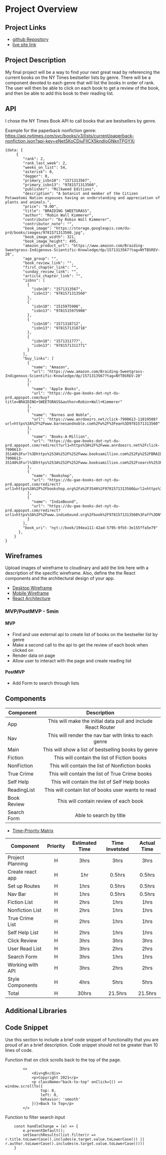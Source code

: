 # Project Overview

## Project Links

- [github Repository](https://github.com/monicamclaughlan/NY-React-API)
- [live site link](https://kind-torvalds-59bbd1.netlify.app/)

## Project Description

My final project will be a way to find your next great read by referencing the current books on the NY Times bestseller lists by genre. There will be a component devoted to each genre that will list the books in order of rank.  The user will then be able to click on each book to get a review of the book, and then be able to add this book to their reading list. 

## API

I chose the NY Times Book API to call books that are bestsellers by genre.

Example for the paperback nonfiction genre:
https://api.nytimes.com/svc/books/v3/lists/current/paperback-nonfiction.json?api-key=eNetSKoCDjuFllCX5kndIoGNknTPGYXj

```
{data: {
     {
        "rank": 2,
        "rank_last_week": 2,
        "weeks_on_list": 54,
        "asterisk": 0,
        "dagger": 0,
        "primary_isbn10": "1571313567",
        "primary_isbn13": "9781571313560",
        "publisher": "Milkweed Editions",
        "description": "A botanist and member of the Citizen Potawatomi Nation espouses having an understanding and appreciation of plants and animals.",
        "price": "0.00",
        "title": "BRAIDING SWEETGRASS",
        "author": "Robin Wall Kimmerer",
        "contributor": "by Robin Wall Kimmerer",
        "contributor_note": "",
        "book_image": "https://storage.googleapis.com/du-prd/books/images/9781571313560.jpg",
        "book_image_width": 321,
        "book_image_height": 495,
        "amazon_product_url": "https://www.amazon.com/Braiding-Sweetgrass-Indigenous-Scientific-Knowledge/dp/1571313567?tag=NYTBSREV-20",
        "age_group": "",
        "book_review_link": "",
        "first_chapter_link": "",
        "sunday_review_link": "",
        "article_chapter_link": "",
        "isbns": [
          {
            "isbn10": "1571313567",
            "isbn13": "9781571313560"
          },
          {
            "isbn10": "1515975908",
            "isbn13": "9781515975908"
          },
          {
            "isbn10": "1571318712",
            "isbn13": "9781571318718"
          },
          {
            "isbn10": "1571311777",
            "isbn13": "9781571311771"
          }
        ],
        "buy_links": [
          {
            "name": "Amazon",
            "url": "https://www.amazon.com/Braiding-Sweetgrass-Indigenous-Scientific-Knowledge/dp/1571313567?tag=NYTBSREV-20"
          },
          {
            "name": "Apple Books",
            "url": "https://du-gae-books-dot-nyt-du-prd.appspot.com/buy?title=BRAIDING+SWEETGRASS&author=Robin+Wall+Kimmerer"
          },
          {
            "name": "Barnes and Noble",
            "url": "https://www.anrdoezrs.net/click-7990613-11819508?url=https%3A%2F%2Fwww.barnesandnoble.com%2Fw%2F%3Fean%3D9781571313560"
          },
          {
            "name": "Books-A-Million",
            "url": "https://du-gae-books-dot-nyt-du-prd.appspot.com/redirect?url1=https%3A%2F%2Fwww.anrdoezrs.net%2Fclick-7990613-35140%3Furl%3Dhttps%253A%252F%252Fwww.booksamillion.com%252Fp%252FBRAIDING%252BSWEETGRASS%252FRobin%252BWall%252BKimmerer%252F9781571313560&url2=https%3A%2F%2Fwww.anrdoezrs.net%2Fclick-7990613-35140%3Furl%3Dhttps%253A%252F%252Fwww.booksamillion.com%252Fsearch%253Fquery%253DBRAIDING%252BSWEETGRASS%252BRobin%252BWall%252BKimmerer"
          },
          {
            "name": "Bookshop",
            "url": "https://du-gae-books-dot-nyt-du-prd.appspot.com/redirect?url1=https%3A%2F%2Fbookshop.org%2Fa%2F3546%2F9781571313560&url2=https%3A%2F%2Fbookshop.org%2Fbooks%3Fkeywords%3DBRAIDING%2BSWEETGRASS"
          },
          {
            "name": "IndieBound",
            "url": "https://du-gae-books-dot-nyt-du-prd.appspot.com/redirect?url1=https%3A%2F%2Fwww.indiebound.org%2Fbook%2F9781571313560%3Faff%3DNYT&url2=https%3A%2F%2Fwww.indiebound.org%2Fsearch%2Fbook%3Fkeys%3DBRAIDING%2BSWEETGRASS%2BRobin%2BWall%2BKimmerer%26aff%3DNYT"
          }
        ],
        "book_uri": "nyt://book/194ea111-42ad-5795-9fb5-3e155ffa5e79"
      },
    }
}
```

## Wireframes

Upload images of wireframe to cloudinary and add the link here with a description of the specific wireframe. Also, define the the React components and the architectural design of your app.

- [Desktop Wireframe](https://www.figma.com/file/eyIS7VmOAdNQvft55sfrNV/React-Book-Project--Desktop?node-id=0%3A1)
- [Mobile Wireframe](https://www.figma.com/file/uzaFUngAvWoeShBz0J1L8d/React-Book-Project---Mobile?node-id=0%3A1)
- [React Architecture](https://www.figma.com/file/R6DcvvcjgaVLC4qlph0o5z/React-Architecture---Project-2?node-id=0%3A1)

### MVP/PostMVP - 5min

#### MVP 

- Find and use external api to create list of books on the bestseller list by genre
- Make a second call to the api to get the review of each book when clicked on
- Render data on page
- Allow user to interact with the page and create reading list

#### PostMVP 

- Add Form to search through lists 

## Components


| Component |                          Description                          |
| --------- | :-----------------------------------------------------------: |
| App       | This will make the initial data pull and include React Router |
| Nav       |          This will render the nav bar with links to each genre|
| Main      |          This will show a list of bestselling books by genre  |
| Fiction   |          This will contain the list of Fiction books          |
| NonFiction|          This will contain the list of Nonfiction books       |
| True Crime|          This will contain the list of True Crime books       |
| Self Help |          This will contain the list of Self Help books        |
|ReadingList|          This will contain list of books user wants to read   |
|Book Review|          This will contain review of each book                |
|Search Form|          Able to search by title                              |


- [Time-Priority Matrix](https://docs.google.com/spreadsheets/d/16aDWGDzB2D1AZdw1CxAAtfeCEYMYQ9sKih-R3A2aB9c/edit#gid=417043777)

| Component        | Priority | Estimated Time | Time Invetsted | Actual Time |
| ---------------- | :------: | :------------: | :------------: | :---------: |
| Project Planning |    H     |      3hrs      |     3hrs        |      3hrs    |
| Create react app |    H     |      1hr       |     0.5hrs        |      0.5hrs    |
| Set up Routes    |    H     |      1hrs      |     0.5hrs        |      0.5hrs    |
| Nav Bar          |    H     |      1hrs      |     0.5hrs        |      0.5hrs    |
| Fiction List     |    H     |      2hrs      |     1hrs        |      1hrs    |
| Nonfiction List  |    H     |      2hrs      |     1hrs        |   1hrs       |
| True Crime List  |    H     |      2hrs      |     1hrs        |   1hrs       |
| Self Help List   |    H     |      2hrs      |     1hrs        |   1hrs       |
| Click Review     |    H     |      3hrs      |     3hrs        |   3hrs       |
| User Read List   |    H     |      3hrs      |     2hrs        |   2hrs       |
| Search Form      |    H     |      3hrs      |     1hrs        |   1hrs       |
| Working with API |    H     |      3hrs      |     2hrs        |   2hrs       |
| Style Components |    H     |      4hrs      |     5hrs        |      5hrs    |
| Total            |    H     |      30hrs     |      21.5hrs       |    21.5hrs      |

## Additional Libraries



## Code Snippet

Use this section to include a brief code snippet of functionality that you are proud of an a brief description. Code snippet should not be greater than 10 lines of code.

Function that on click scrolls back to the top of the page.

```
        <>
            <div>gR</div>
            <p>Copyright 2021</p>
            <p className="back-to-top" onClick={() => window.scrollTo({
                top: 0,
                left: 0,
                behavior: 'smooth'
            })}>Back to Top</p>
        </>
```

Function to filter search input

```
    const handleChange = (e) => {
		e.preventDefault();
		setSearchResults(list.filter(r => r.title.toLowerCase().includes(e.target.value.toLowerCase()) || r.author.toLowerCase().includes(e.target.value.toLowerCase())))
	}
```